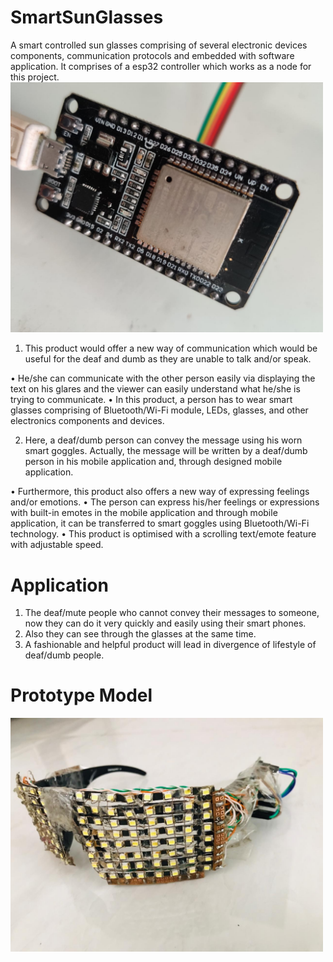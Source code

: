  # SmartSunGlasses
A smart controlled sun glasses comprising of several electronic devices components, communication protocols and embedded with software application.
It comprises of a esp32 controller which works as a node for this project.
<img src="LEDGoogle/Images/Picture_node_Mcu.jpg" width="500">
 

 
1) This product would offer a new way of communication which would be useful for the deaf and dumb as they are unable to talk and/or speak.

•	He/she can communicate with the other person easily via displaying the text on his glares and the viewer can easily understand what he/she is trying to communicate.
•	In this product, a person has to wear smart glasses comprising of Bluetooth/Wi-Fi module, LEDs, glasses, and other electronics components and devices.

 2)	Here, a deaf/dumb person can convey the message using his worn smart goggles. Actually, the message will be written by a deaf/dumb person in his mobile application and, through designed mobile application.

•	Furthermore, this product also offers a new way of expressing feelings and/or emotions.
•	The person can express his/her feelings or expressions with built-in emotes in the mobile application and through mobile application, it can be transferred to smart goggles using Bluetooth/Wi-Fi technology.
•	This product is optimised with a scrolling text/emote feature with adjustable speed.


# Application
1.	The deaf/mute people who cannot convey their messages to someone, now they can do it very quickly and easily using their smart phones.
2.	Also they can see through the glasses at the same time.
3.	A fashionable and helpful product will lead in divergence of lifestyle of deaf/dumb people.

# Prototype Model
<img src="LEDGoogle/Images/Pitcure_smart_glasses.jpeg" width="500">

